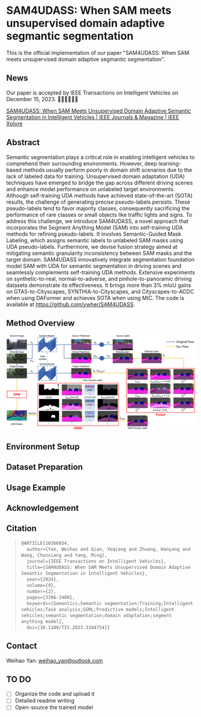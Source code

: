 # SAM4UDASS: When SAM meets unsupervised domain adaptive segmantic segmentation

This is the official implementation of our paper "SAM4UDASS: When SAM meets unsupervised domain adaptive segmantic segmentation".

## News

Our paper is accepted by IEEE Transactions on Intelligent Vehicles on December 15, 2023. 🔔🔔🔔🎉🎉🎉

[SAM4UDASS: When SAM Meets Unsupervised Domain Adaptive Semantic Segmentation in Intelligent Vehicles | IEEE Journals &amp; Magazine | IEEE Xplore](https://ieeexplore.ieee.org/document/10366854)

## Abstract

Semantic segmentation plays a critical role in enabling intelligent vehicles to comprehend their surrounding environments. However, deep learning-based methods usually perform poorly in domain shift scenarios due to the lack of labeled data for training. Unsupervised domain adaptation (UDA) techniques have emerged to bridge the gap across different driving scenes and enhance model performance on unlabeled target environments. Although self-training UDA methods have achieved state-of-the-art (SOTA) results, the challenge of generating precise pseudo-labels persists. These pseudo-labels tend to favor majority classes, consequently sacrificing the performance of rare classes or small objects like traffic lights and signs. To address this challenge, we introduce SAM4UDASS, a novel approach that incorporates the Segment Anything Model (SAM) into self-training UDA methods for refining pseudo-labels. It involves Semantic-Guided Mask Labeling, which assigns semantic labels to unlabeled SAM masks using UDA pseudo-labels. Furthermore, we devise fusion strategy aimed at mitigating semantic granularity inconsistency between SAM masks and the target domain. SAM4UDASS innovatively integrate segmentation foundation model SAM with UDA for semantic segmentation in driving scenes and seamlessly complements self-training UDA methods. Extensive experiments on synthetic-to-real, normal-to-adverse, and pinhole-to-panoramic driving datasets demonstrate its effectiveness. It brings
more than 3% mIoU gains on GTA5-to-Cityscapes, SYNTHIA-to-Cityscapes, and Cityscapes-to-ACDC when using DAFormer and achieves SOTA when using MIC. The code is available at https://github.com/ywher/SAM4UDASS.

## Method Overview

![image](image/README/sam4udass2.jpg)

## Environment Setup

## Dataset Preparation

## Usage Example

## Acknowledgement

## Citation

> ```
> @ARTICLE{10366854,
>   author={Yan, Weihao and Qian, Yeqiang and Zhuang, Hanyang and Wang, Chunxiang and Yang, Ming},
>   journal={IEEE Transactions on Intelligent Vehicles}, 
>   title={SAM4UDASS: When SAM Meets Unsupervised Domain Adaptive Semantic Segmentation in Intelligent Vehicles}, 
>   year={2024},
>   volume={9},
>   number={2},
>   pages={3396-3408},
>   keywords={Semantics;Semantic segmentation;Training;Intelligent vehicles;Task analysis;SGML;Predictive models;Intelligent vehicles;semantic segmentation;domain adaptation;segment anything model},
>   doi={10.1109/TIV.2023.3344754}}
> ```
>

## Contact

Weihao Yan: weihao_yan@outlook.com

## TO DO

* [ ] Organize the code and upload it
* [ ] Detailed readme writing
* [ ] Open-source the trained model
